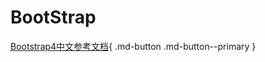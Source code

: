 # BootStrap

[Bootstrap4中文参考文档](http://bs4.vx.link/index.html?tmpui_page=/pages/components){ .md-button .md-button--primary }
